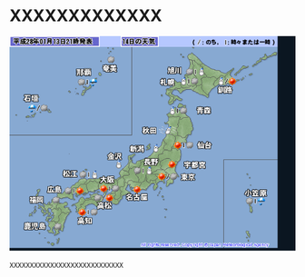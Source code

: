 ﻿# XXXXXXXXXXXXX
![XXXXXXXXXXXX](resource/WeatherForecast/WeatherForecast.png "XXXXXXXXXX") 
```cpp
XXXXXXXXXXXXXXXXXXXXXXXXXXXX
```
